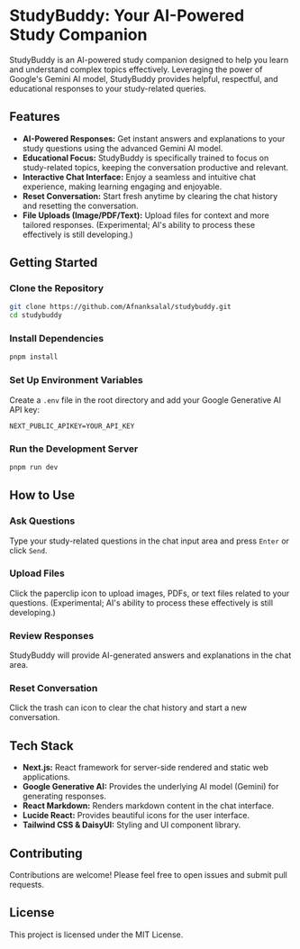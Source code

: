 # StudyBuddy: Your AI-Powered Study Companion

StudyBuddy is an AI-powered study companion designed to help you learn and understand complex topics effectively. Leveraging the power of Google's Gemini AI model, StudyBuddy provides helpful, respectful, and educational responses to your study-related queries.

## Features

- **AI-Powered Responses:** Get instant answers and explanations to your study questions using the advanced Gemini AI model.
- **Educational Focus:** StudyBuddy is specifically trained to focus on study-related topics, keeping the conversation productive and relevant.
- **Interactive Chat Interface:** Enjoy a seamless and intuitive chat experience, making learning engaging and enjoyable.
- **Reset Conversation:** Start fresh anytime by clearing the chat history and resetting the conversation.
- **File Uploads (Image/PDF/Text):** Upload files for context and more tailored responses. (Experimental; AI's ability to process these effectively is still developing.)

## Getting Started

### Clone the Repository

```bash
git clone https://github.com/Afnanksalal/studybuddy.git
cd studybuddy
```

### Install Dependencies

```bash
pnpm install
```

### Set Up Environment Variables

Create a `.env` file in the root directory and add your Google Generative AI API key:

```env
NEXT_PUBLIC_APIKEY=YOUR_API_KEY
```

### Run the Development Server

```bash
pnpm run dev
```

## How to Use

### Ask Questions

Type your study-related questions in the chat input area and press `Enter` or click `Send`.

### Upload Files

Click the paperclip icon to upload images, PDFs, or text files related to your questions. (Experimental; AI's ability to process these effectively is still developing.)

### Review Responses

StudyBuddy will provide AI-generated answers and explanations in the chat area.

### Reset Conversation

Click the trash can icon to clear the chat history and start a new conversation.

## Tech Stack

- **Next.js:** React framework for server-side rendered and static web applications.
- **Google Generative AI:** Provides the underlying AI model (Gemini) for generating responses.
- **React Markdown:** Renders markdown content in the chat interface.
- **Lucide React:** Provides beautiful icons for the user interface.
- **Tailwind CSS & DaisyUI:** Styling and UI component library.

## Contributing

Contributions are welcome! Please feel free to open issues and submit pull requests.

## License

This project is licensed under the MIT License.
